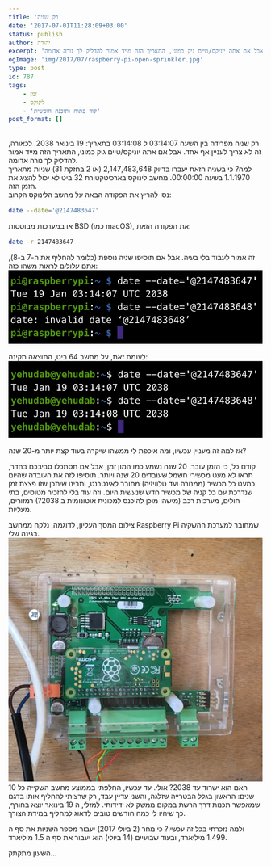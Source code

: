 ```yaml
---
title: 'רק שניה'
date: '2017-07-01T11:28:09+03:00'
status: publish
author: יהודה
excerpt: 'רק שניה מפרידה בין השעה 03:14:07 ל 03:14:08 בתאריך: 19 בינואר 2038. לכאורה, זה לא צריך לעניין אף אחד. אבל אם אתה יוניקס/טיים גיק כמוני, התאריך הזה מייד אמור להדליק לך נורה אדומה.'
ogImage: 'img/2017/07/raspberry-pi-open-sprinkler.jpg'
type: post
id: 787
tags:
    - זמן
    - לינוקס
    - 'קוד פתוח ותוכנה חופשית'
post_format: []
---
```

רק שניה מפרידה בין השעה 03:14:07 ל 03:14:08 בתאריך: 19 בינואר 2038. לכאורה, זה לא צריך לעניין אף אחד. אבל אם אתה יוניקס/טיים גיק כמוני, התאריך הזה מייד אמור להדליק לך נורה אדומה.  
למה? כי בשניה הזאת יעברו בדיוק 2,147,483,648 (או 2 בחזקת 31) שניות מתאריך 1.1.1970 בשעה 00:00:00. מחשב לינוקס בארכיטקטורת 32 ביט לא יכול להציג את הזמן הזה.  
 נסו להריץ את הפקודה הבאה על מחשב הלינוקס הקרוב:

```bash
date --date='@2147483647'
```

או במערכות מבוססות BSD (כמו macOS), את הפקודה הזאת:

```bash
date -r 2147483647
```

זה אמור לעבוד בלי בעיה. אבל אם תוסיפו שניה נוספת (כלומר להחליף את ה-7 ב-8), אתם עלולים לראות משהו כזה:  
![2038 on 32 bit Linux ](/img/2017/07/Unix-date-32-bit.jpg)

לעומת זאת, על מחשב 64 ביט, התוצאה תקינה:  
![2038 on 64 bit Linux ](/img/2017/07/Unix-date-64-bit.jpg)

אז למה זה מעניין עכשיו, ומה איכפת לי ממשהו שיקרה בעוד קצת יותר מ-20 שנה?

קודם כל, כי הזמן עובר. 20 שנה נשמע כמו המון זמן, אבל אם תסתכלו סביבכם בחדר, תראו לא מעט מכשירי חשמל שעובדים 20 שנה ויותר. תוסיפו לזה את העובדה שהיום כמעט כל מכשיר (ממנורה ועד טלוויזיה) מחובר לאינטרנט, ותבינו שיתכן שזו פצצת זמן שנדרכת עם כל קניה של מכשיר חדש שנעשית היום. וזה עוד בלי להזכיר מטוסים, בתי חולים, מערכות רכב (מישהו מוכן להיכנס למכונית אוטונומית ב 2038?) רמזורים, מעליות.

צילום המסך העליון, לדוגמה, נלקח ממחשב Raspberry Pi שמחובר למערכת ההשקיה בגינה שלי.  
![Raspberry Pi with Open Sprinkler ](/img/2017/07/raspberry-pi-open-sprinkler.jpg)  
האם הוא ישרוד עד 2038? אולי. עד עכשיו, החלפתי בממוצע מחשב השקייה כל 10 שנים: הראשון בגלל הבטרייה שזלגה, והשני עדיין עבד, רק שרציתי להחליף אותו בדגם שמאפשר תכנות דרך הרשת במקום ממשק לא ידידותי. למזלי, ה 19 בינואר יוצא בחורף, כך שיהיו לי כמה חודשים טובים לדאוג למחליף במידת הצורך.

ולמה נזכרתי בכל זה עכשיו? כי מחר (2 ביולי 2017) יעבור מספר השניות את סף ה 1.499 מיליארד, ובעוד שבועיים (14 ביולי) הוא יעבור את סף ה 1.5 מיליארד.

השעון מתקתק…

<figure class="text-center p-4 border-slate-600	border-2">
<pre class="to-be-replaced-by-time-ticker text-2xl">
</pre>
</figure>
